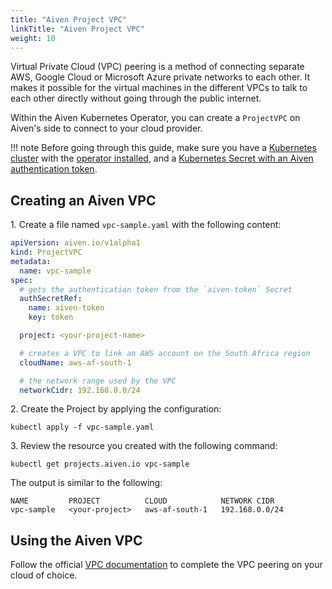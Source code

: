 ```yaml
---
title: "Aiven Project VPC"
linkTitle: "Aiven Project VPC"
weight: 10
---
```


Virtual Private Cloud (VPC) peering is a method of connecting separate AWS, Google Cloud or Microsoft Azure private
networks to each other. It makes it possible for the virtual machines in the different VPCs to talk to each other
directly without going through the public internet.

Within the Aiven Kubernetes Operator, you can create a `ProjectVPC` on Aiven's side to connect to your cloud provider.

!!! note
    Before going through this guide, make sure you have a [Kubernetes cluster](../../installation/prerequisites/) with the [operator installed](../../installation/), 
    and a [Kubernetes Secret with an Aiven authentication token](../../authentication/).

## Creating an Aiven VPC

1\. Create a file named `vpc-sample.yaml` with the following content:

```yaml
apiVersion: aiven.io/v1alpha1
kind: ProjectVPC
metadata:
  name: vpc-sample
spec:
  # gets the authentication token from the `aiven-token` Secret
  authSecretRef:
    name: aiven-token
    key: token

  project: <your-project-name>

  # creates a VPC to link an AWS account on the South Africa region
  cloudName: aws-af-south-1

  # the network range used by the VPC
  networkCidr: 192.168.0.0/24
```

2\. Create the Project by applying the configuration:

```shell
kubectl apply -f vpc-sample.yaml
```

3\. Review the resource you created with the following command:

```shell
kubectl get projects.aiven.io vpc-sample
```

The output is similar to the following:

```{ .shell .no-copy }
NAME         PROJECT          CLOUD            NETWORK CIDR
vpc-sample   <your-project>   aws-af-south-1   192.168.0.0/24
```

## Using the Aiven VPC

Follow the
official [VPC documentation](https://help.aiven.io/en/articles/778836-using-virtual-private-cloud-vpc-peering) to
complete the VPC peering on your cloud of choice.
